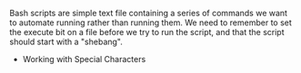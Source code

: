 Bash scripts are simple text file containing a series of commands we want to automate running rather than running them.
We need to remember to set the execute bit on a file before we try to run the script, and that the script should start with a "shebang".

* Working with Special Characters
